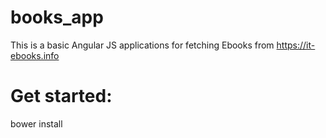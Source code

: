 # books_app
This is a basic Angular JS applications for fetching Ebooks from https://it-ebooks.info

<h1>Get started:</h1>

bower install
